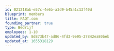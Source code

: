 ```yaml
---
id: 021218ab-e57c-4e6b-a3d9-b45a1c13f40d
blueprint: members
title: PAQT.com
founding_partner: true
type: Bedrijf
employees: 1-10
updated_by: 8d873b47-ad86-4fd3-9e95-27842ea80beb
updated_at: 1655318129
---
```

